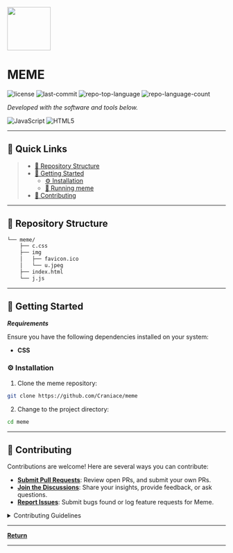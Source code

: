 <p align="left">
  <img src="https://img.icons8.com/external-tal-revivo-regular-tal-revivo/96/external-readme-is-a-easy-to-build-a-developer-hub-that-adapts-to-the-user-logo-regular-tal-revivo.png" width="100" />
</p>
<p align="left">
    <h1 align="left">MEME</h1>
</p>
<p align="left">
	<img src="https://img.shields.io/github/license/Craniace/meme?style=flat&color=0080ff" alt="license">
	<img src="https://img.shields.io/github/last-commit/Craniace/meme?style=flat&logo=git&logoColor=white&color=0080ff" alt="last-commit">
	<img src="https://img.shields.io/github/languages/top/Craniace/meme?style=flat&color=0080ff" alt="repo-top-language">
	<img src="https://img.shields.io/github/languages/count/Craniace/meme?style=flat&color=0080ff" alt="repo-language-count">
<p>
<p align="left">
		<em>Developed with the software and tools below.</em>
</p>
<p align="left">
	<img src="https://img.shields.io/badge/JavaScript-F7DF1E.svg?style=flat&logo=JavaScript&logoColor=black" alt="JavaScript">
	<img src="https://img.shields.io/badge/HTML5-E34F26.svg?style=flat&logo=HTML5&logoColor=white" alt="HTML5">
</p>
<hr>

## 🔗 Quick Links

> - [📂 Repository Structure](#-repository-structure)
> - [🚀 Getting Started](#-getting-started)
>   - [⚙️ Installation](#️-installation)
>   - [🤖 Running meme](#-running-meme)
> - [🤝 Contributing](#-contributing)
---

## 📂 Repository Structure

```sh
└── meme/
    ├── c.css
    ├── img
    │   ├── favicon.ico
    │   └── u.jpeg
    ├── index.html
    └── j.js
```

---

## 🚀 Getting Started

***Requirements***

Ensure you have the following dependencies installed on your system:

* **CSS**

### ⚙️ Installation

1. Clone the meme repository:

```sh
git clone https://github.com/Craniace/meme
```

2. Change to the project directory:

```sh
cd meme
```
---

## 🤝 Contributing

Contributions are welcome! Here are several ways you can contribute:

- **[Submit Pull Requests](https://github.com/Craniace/meme/blob/main/CONTRIBUTING.md)**: Review open PRs, and submit your own PRs.
- **[Join the Discussions](https://github.com/Craniace/meme/discussions)**: Share your insights, provide feedback, or ask questions.
- **[Report Issues](https://github.com/Craniace/meme/issues)**: Submit bugs found or log feature requests for Meme.

<details closed>
    <summary>Contributing Guidelines</summary>

1. **Fork the Repository**: Start by forking the project repository to your GitHub account.
2. **Clone Locally**: Clone the forked repository to your local machine using a Git client.
   ```sh
   git clone https://github.com/Craniace/meme
   ```
3. **Create a New Branch**: Always work on a new branch, giving it a descriptive name.
   ```sh
   git checkout -b new-feature-x
   ```
4. **Make Your Changes**: Develop and test your changes locally.
5. **Commit Your Changes**: Commit with a clear message describing your updates.
   ```sh
   git commit -m 'Implemented new feature x.'
   ```
6. **Push to GitHub**: Push the changes to your forked repository.
   ```sh
   git push origin new-feature-x
   ```
7. **Submit a Pull Request**: Create a PR against the original project repository. Clearly describe the changes and their motivations.

Once your PR is reviewed and approved, it will be merged into the main branch.

</details>

---

[**Return**](#-quick-links)

---
